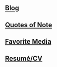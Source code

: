 
## [Blog](/blog/indexblog.md)

## [Quotes of Note](./quotes.md)

## [Favorite Media](./other.md)

## [Resumé/CV](./resume.md)

